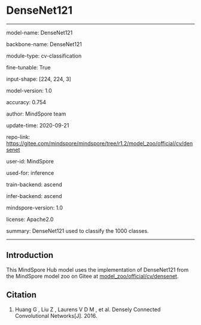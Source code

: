 # DenseNet121

---

model-name: DenseNet121

backbone-name: DenseNet121

module-type: cv-classification

fine-tunable: True

input-shape: [224, 224, 3]

model-version: 1.0

accuracy: 0.754

author: MindSpore team

update-time: 2020-09-21

repo-link: <https://gitee.com/mindspore/mindspore/tree/r1.2/model_zoo/official/cv/densenet>

user-id: MindSpore

used-for: inference

train-backend: ascend

infer-backend: ascend

mindspore-version: 1.0

license: Apache2.0

summary: DenseNet121 used to classify the 1000 classes.

---

## Introduction

This MindSpore Hub model uses the implementation of DenseNet121 from the MindSpore model zoo on Gitee at [model_zoo/official/cv/densenet](https://gitee.com/mindspore/mindspore/tree/r1.2/model_zoo/official/cv/densenet).

## Citation

1. Huang G , Liu Z , Laurens V D M , et al. Densely Connected Convolutional Networks[J]. 2016.
